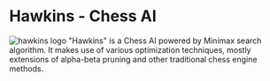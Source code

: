 # Hawkins - Chess AI
![hawkins logo](image/hawins-logo.png)
"Hawkins" is a Chess AI powered by Minimax search algorithm. It makes use of various optimization techniques, mostly extensions of alpha-beta pruning and other traditional chess engine methods.
